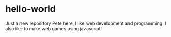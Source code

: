 # hello-world
Just a new repository
Pete here, I like web development and programming.  I also like to make web games using javascript!
